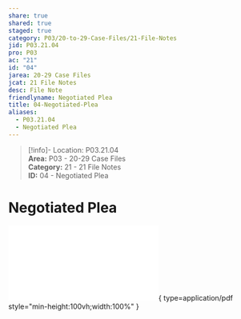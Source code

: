 ```yaml
---  
share: true  
shared: true  
staged: true  
category: P03/20-to-29-Case-Files/21-File-Notes  
jid: P03.21.04  
pro: P03  
ac: "21"  
id: "04"  
jarea: 20-29 Case Files  
jcat: 21 File Notes  
desc: File Note  
friendlyname: Negotiated Plea  
title: 04-Negotiated-Plea  
aliases:  
  - P03.21.04  
  - Negotiated Plea  
---  
```

  
>[!info]- Location: P03.21.04  
>**Area:** P03 - 20-29 Case Files  
>**Category:** 21 - 21 File Notes  
>**ID:** 04 - Negotiated Plea  
  
# Negotiated Plea  
  
![03-NEGOTIATED-PLEA](../22-PDFs/03-NEGOTIATED-PLEA.pdf){ type=application/pdf style="min-height:100vh;width:100%" }
